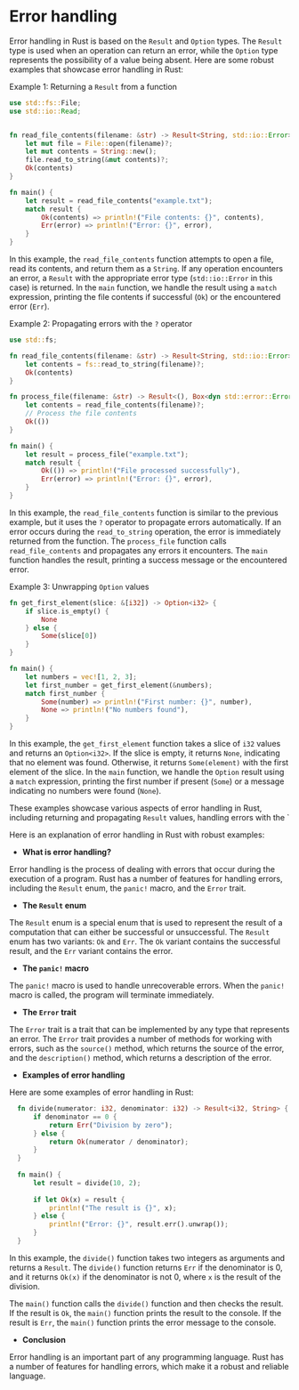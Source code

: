 # Error handling

Error handling in Rust is based on the `Result` and `Option` types. The `Result` type is used when an operation can return an error, while the `Option` type represents the possibility of a value being absent. Here are some robust examples that showcase error handling in Rust:

Example 1: Returning a `Result` from a function

```rust
use std::fs::File;
use std::io::Read;


fn read_file_contents(filename: &str) -> Result<String, std::io::Error> {
    let mut file = File::open(filename)?;
    let mut contents = String::new();
    file.read_to_string(&mut contents)?;
    Ok(contents)
}

fn main() {
    let result = read_file_contents("example.txt");
    match result {
        Ok(contents) => println!("File contents: {}", contents),
        Err(error) => println!("Error: {}", error),
    }
}
```

In this example, the `read_file_contents` function attempts to open a file, read its contents, and return them as a `String`. If any operation encounters an error, a `Result` with the appropriate error type (`std::io::Error` in this case) is returned. In the `main` function, we handle the result using a `match` expression, printing the file contents if successful (`Ok`) or the encountered error (`Err`).

Example 2: Propagating errors with the `?` operator
```rust
use std::fs;

fn read_file_contents(filename: &str) -> Result<String, std::io::Error> {
    let contents = fs::read_to_string(filename)?;
    Ok(contents)
}

fn process_file(filename: &str) -> Result<(), Box<dyn std::error::Error>> {
    let contents = read_file_contents(filename)?;
    // Process the file contents
    Ok(())
}

fn main() {
    let result = process_file("example.txt");
    match result {
        Ok(()) => println!("File processed successfully"),
        Err(error) => println!("Error: {}", error),
    }
}
```

In this example, the `read_file_contents` function is similar to the previous example, but it uses the `?` operator to propagate errors automatically. If an error occurs during the `read_to_string` operation, the error is immediately returned from the function. The `process_file` function calls `read_file_contents` and propagates any errors it encounters. The `main` function handles the result, printing a success message or the encountered error.

Example 3: Unwrapping `Option` values
```rust
fn get_first_element(slice: &[i32]) -> Option<i32> {
    if slice.is_empty() {
        None
    } else {
        Some(slice[0])
    }
}

fn main() {
    let numbers = vec![1, 2, 3];
    let first_number = get_first_element(&numbers);
    match first_number {
        Some(number) => println!("First number: {}", number),
        None => println!("No numbers found"),
    }
}
```

In this example, the `get_first_element` function takes a slice of `i32` values and returns an `Option<i32>`. If the slice is empty, it returns `None`, indicating that no element was found. Otherwise, it returns `Some(element)` with the first element of the slice. In the `main` function, we handle the `Option` result using a `match` expression, printing the first number if present (`Some`) or a message indicating no numbers were found (`None`).

These examples showcase various aspects of error handling in Rust, including returning and propagating `Result` values, handling errors with the `

Here is an explanation of error handling in Rust with robust examples:

- **What is error handling?**

Error handling is the process of dealing with errors that occur during the execution of a program. Rust has a number of features for handling errors, including the `Result` enum, the `panic!` macro, and the `Error` trait.

- **The `Result` enum**

The `Result` enum is a special enum that is used to represent the result of a computation that can either be successful or unsuccessful. The `Result` enum has two variants: `Ok` and `Err`. The `Ok` variant contains the successful result, and the `Err` variant contains the error.

- **The `panic!` macro**

The `panic!` macro is used to handle unrecoverable errors. When the `panic!` macro is called, the program will terminate immediately.

- **The `Error` trait**

The `Error` trait is a trait that can be implemented by any type that represents an error. The `Error` trait provides a number of methods for working with errors, such as the `source()` method, which returns the source of the error, and the `description()` method, which returns a description of the error.

- **Examples of error handling**

Here are some examples of error handling in Rust:

```rust
  fn divide(numerator: i32, denominator: i32) -> Result<i32, String> {
      if denominator == 0 {
          return Err("Division by zero");
      } else {
          return Ok(numerator / denominator);
      }
  }
  
  fn main() {
      let result = divide(10, 2);
  
      if let Ok(x) = result {
          println!("The result is {}", x);
      } else {
          println!("Error: {}", result.err().unwrap());
      }
  }
```

In this example, the `divide()` function takes two integers as arguments and returns a `Result`. The `divide()` function returns `Err` if the denominator is 0, and it returns `Ok(x)` if the denominator is not 0, where `x` is the result of the division.

The `main()` function calls the `divide()` function and then checks the result. If the result is `Ok`, the `main()` function prints the result to the console. If the result is `Err`, the `main()` function prints the error message to the console.

- **Conclusion**

Error handling is an important part of any programming language. Rust has a number of features for handling errors, which make it a robust and reliable language.

